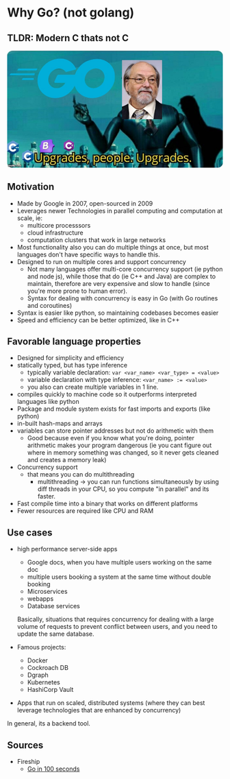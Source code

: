 # Why Go? (not golang)

## TLDR: Modern C thats not C

<div>
<img src='..\..\source\Go\9vx6gy.jpg' alt="bruh skelly">
</div>

## Motivation

- Made by Google in 2007, open-sourced in 2009
- Leverages newer Technologies in parallel computing and computation at scale, ie:
    - multicore processsors
    - cloud infrastructure
    - computation clusters that work in large networks
- Most functionality also you can do multiple things at once, but most languages don't have specific ways to handle this.
- Designed to run on multiple cores and support concurrency
    - Not many languages offer multi-core concurrency support (ie python and node js), while those that do (ie C++ and Java) are complex to maintain, therefore are very expensive and slow to handle (since you're more prone to human error).
    - Syntax for dealing with concurrency is easy in Go (with Go routines and coroutines)
- Syntax is easier like python, so maintaining codebases becomes easier
- Speed and efficiency can be better optimized, like in C++

## Favorable language properties

- Designed for simplicity and efficiency
- statically typed, but has type inference
    - typically variable declaration: `var <var_name> <var_type> = <value>`
    - variable declaration with type inference: `<var_name> := <value>`
    - you also can create multiple variables in 1 line.
- compiles quickly to machine code so it outperforms interpreted languages like python
- Package and module system exists for fast imports and exports (like python)
- in-built hash-maps and arrays
- variables can store pointer addresses but not do arithmetic with them
    - Good because even if you know what you're doing, pointer arithmetic makes your program dangerous (ie you cant figure out where in memory something was changed, so it never gets cleaned and creates a memory leak)
- Concurrency support
    - that means you can do multithreading
        - multithreading &#8594; you can run functions simultaneously by using diff threads in your CPU, so you compute "in parallel" and its faster.
- Fast compile time into a binary that works on different platforms
- Fewer resources are required like CPU and RAM

## Use cases

- high performance server-side apps
    - Google docs, when you have multiple users working on the same doc
    - multiple users booking a system at the same time without double booking
    - Microservices
    - webapps
    - Database services
  
    Basically, situations that requires concurrency for dealing with a large volume of requests to prevent conflict between users, and you need to update the same database.
- Famous projects:
    - Docker
    - Cockroach DB
    - Dgraph
    - Kubernetes
    - HashiCorp Vault
- Apps that run on scaled, distributed systems (where they can best leverage technologies that are enhanced by concurrency)

In general, its a backend tool.

## Sources

- Fireship
    - [Go in 100 seconds](https://youtu.be/446E-r0rXHI?si=SEtF4HNWsdyML0EH)

